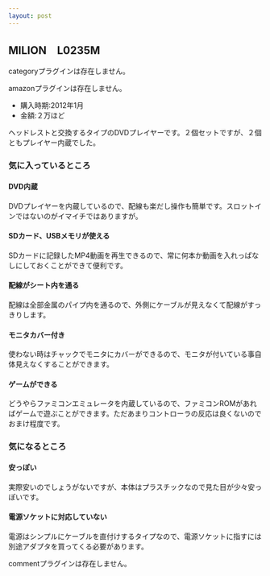 ```yaml
---
layout: post
---
```

<h2>MILION　L0235M</h2>
<p><span class="error">categoryプラグインは存在しません。</span></p>
<p><span class="error">amazonプラグインは存在しません。</span></p>
<ul>
<li>購入時期:2012年1月</li>
<li>金額:２万ほど</li>
</ul>
<p>ヘッドレストと交換するタイプのDVDプレイヤーです。２個セットですが、２個ともプレイヤー内蔵でした。</p>
<h3>気に入っているところ</h3>
<h4>DVD内蔵</h4>
<p>DVDプレイヤーを内蔵しているので、配線も楽だし操作も簡単です。スロットインではないのがイマイチではありますが。</p>
<h4>SDカード、USBメモリが使える</h4>
<p>SDカードに記録したMP4動画を再生できるので、常に何本か動画を入れっぱなしにしておくことができて便利です。</p>
<h4>配線がシート内を通る</h4>
<p>配線は全部金属のパイプ内を通るので、外側にケーブルが見えなくて配線がすっきりします。</p>
<h4>モニタカバー付き</h4>
<p>使わない時はチャックでモニタにカバーができるので、モニタが付いている事自体見えなくすることができます。</p>
<h4>ゲームができる</h4>
<p>どうやらファミコンエミュレータを内蔵しているので、ファミコンROMがあればゲームで遊ぶことができます。ただあまりコントローラの反応は良くないのでおまけ程度です。</p>
<h3>気になるところ</h3>
<h4>安っぽい</h4>
<p>実際安いのでしょうがないですが、本体はプラスチックなので見た目が少々安っぽいです。</p>
<h4>電源ソケットに対応していない</h4>
<p>電源はシンプルにケーブルを直付けするタイプなので、電源ソケットに指すには別途アダプタを買ってくる必要があります。</p>
<p><span class="error">commentプラグインは存在しません。</span> </p>

